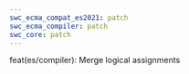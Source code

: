 ```yaml
---
swc_ecma_compat_es2021: patch
swc_ecma_compiler: patch
swc_core: patch
---
```


feat(es/compiler): Merge logical assignments
